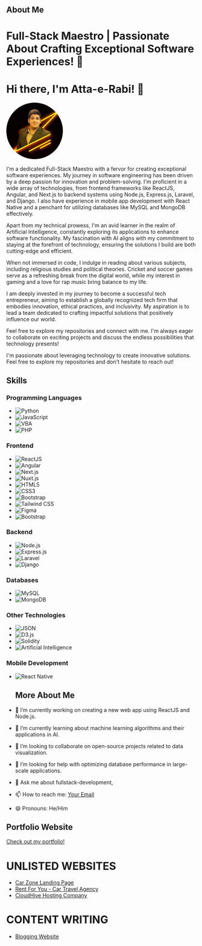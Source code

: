 ## About Me
# Full-Stack Maestro | Passionate About Crafting Exceptional Software Experiences! 👋

# Hi there, I'm Atta-e-Rabi! 👋

<img src="https://github.com/AMALIK8989/AMALIK8989/blob/main/3f34cd2c-f7f7-4e4b-b957-8f72d59fa70c.jpg" alt="Atta-e-Rabi" style="border-radius: 50%; width: 150px; height: 150px;">



I'm a dedicated Full-Stack Maestro with a fervor for creating exceptional software experiences. My journey in software engineering has been driven by a deep passion for innovation and problem-solving. I'm proficient in a wide array of technologies, from frontend frameworks like ReactJS, Angular, and Next.js to backend systems using Node.js, Express.js, Laravel, and Django. I also have experience in mobile app development with React Native and a penchant for utilizing databases like MySQL and MongoDB effectively.

Apart from my technical prowess, I'm an avid learner in the realm of Artificial Intelligence, constantly exploring its applications to enhance software functionality. My fascination with AI aligns with my commitment to staying at the forefront of technology, ensuring the solutions I build are both cutting-edge and efficient.

When not immersed in code, I indulge in reading about various subjects, including religious studies and political theories. Cricket and soccer games serve as a refreshing break from the digital world, while my interest in gaming and a love for rap music bring balance to my life.

I am deeply invested in my journey to become a successful tech entrepreneur, aiming to establish a globally recognized tech firm that embodies innovation, ethical practices, and inclusivity. My aspiration is to lead a team dedicated to crafting impactful solutions that positively influence our world.

Feel free to explore my repositories and connect with me. I'm always eager to collaborate on exciting projects and discuss the endless possibilities that technology presents!





I'm passionate about leveraging technology to create innovative solutions. Feel free to explore my repositories and don't hesitate to reach out!

## Skills

### Programming Languages
- ![Python](https://img.shields.io/badge/-Python-3776AB?style=flat-square&logo=python&logoColor=white)
- ![JavaScript](https://img.shields.io/badge/-JavaScript-F7DF1E?style=flat-square&logo=javascript&logoColor=black)
- ![VBA](https://img.shields.io/badge/-VBA-867DBE?style=flat-square&logo=microsoft-excel&logoColor=white)
- ![PHP](https://img.shields.io/badge/-PHP-777BB4?style=flat-square&logo=php&logoColor=white)




### Frontend
- ![ReactJS](https://img.shields.io/badge/-ReactJS-61DAFB?style=flat-square&logo=react&logoColor=white)
- ![Angular](https://img.shields.io/badge/-Angular-DD0031?style=flat-square&logo=angular&logoColor=white)
- ![Next.js](https://img.shields.io/badge/-Next.js-000000?style=flat-square&logo=next.js&logoColor=white)
- ![Nuxt.js](https://img.shields.io/badge/-Nuxt.js-00C58E?style=flat-square&logo=nuxt.js&logoColor=white)
- ![HTML5](https://img.shields.io/badge/-HTML5-E34F26?style=flat-square&logo=html5&logoColor=white)
- ![CSS3](https://img.shields.io/badge/-CSS3-1572B6?style=flat-square&logo=css3&logoColor=white)
- ![Bootstrap](https://img.shields.io/badge/-Bootstrap-563D7C?style=flat-square&logo=bootstrap&logoColor=white)
- ![Tailwind CSS](https://img.shields.io/badge/-Tailwind_CSS-38B2AC?style=flat-square&logo=tailwind-css&logoColor=white)
- ![Figma](https://img.shields.io/badge/-Figma-F24E1E?style=flat-square&logo=figma&logoColor=white)
- ![Bootstrap](https://img.shields.io/badge/-Bootstrap-563D7C?style=flat-square&logo=bootstrap&logoColor=white)




### Backend
- ![Node.js](https://img.shields.io/badge/-Node.js-339933?style=flat-square&logo=node.js&logoColor=white)
- ![Express.js](https://img.shields.io/badge/-Express.js-000000?style=flat-square&logo=express&logoColor=white)
- ![Laravel](https://img.shields.io/badge/-Laravel-FF2D20?style=flat-square&logo=laravel&logoColor=white)
- ![Django](https://img.shields.io/badge/-Django-092E20?style=flat-square&logo=django&logoColor=white)


### Databases
- ![MySQL](https://img.shields.io/badge/-MySQL-4479A1?style=flat-square&logo=mysql&logoColor=white)
- ![MongoDB](https://img.shields.io/badge/-MongoDB-47A248?style=flat-square&logo=mongodb&logoColor=white)

### Other Technologies
- ![JSON](https://img.shields.io/badge/-JSON-000000?style=flat-square&logo=json&logoColor=white)
- ![D3.js](https://img.shields.io/badge/-D3.js-F9A03C?style=flat-square&logo=d3.js&logoColor=white)
- ![Solidity](https://img.shields.io/badge/-Solidity-363636?style=flat-square&logo=solidity&logoColor=white)
- ![Artificial Intelligence](https://img.shields.io/badge/-Artificial_Intelligence-FF5733?style=flat-square&logo=ai&logoColor=white)

  
### Mobile Development
- ![React Native](https://img.shields.io/badge/-React_Native-61DAFB?style=flat-square&logo=react&logoColor=white)

  ## More About Me

- 🔭 I’m currently working on creating a new web app using ReactJS and Node.js.
- 🌱 I’m currently learning about machine learning algorithms and their applications in AI.
- 👯 I’m looking to collaborate on open-source projects related to data visualization.
- 🤔 I’m looking for help with optimizing database performance in large-scale applications.
- 💬 Ask me about fullstack-development,
- 📫 How to reach me: [Your Email](mailto:amalik8989@gmail.com)
- 😄 Pronouns: He/Him


## Portfolio Website
[Check out my portfolio!](https://codecanvas-v2.netlify.app/)

# UNLISTED WEBSITES
- [Car Zone Landing Page](https://car-zonev2.netlify.app/)
- [Rent For You - Car Travel Agency](https://rentforyou.netlify.app/)
- [CloudHive Hosting Company](https://cloudhive-hosting.netlify.app/)
  
# CONTENT WRITING
- [Blogging Website](https://thebloggers1997.blogspot.com/)

